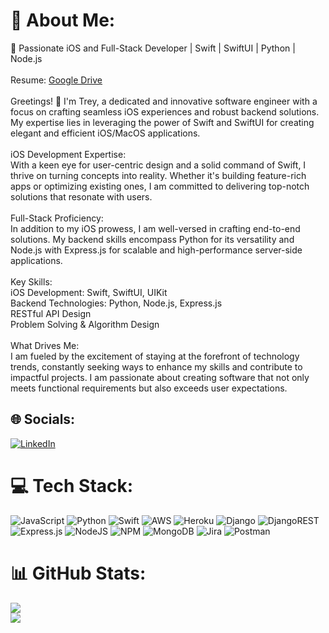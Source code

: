 # 💫 About Me:
🚀 Passionate iOS and Full-Stack Developer | Swift | SwiftUI | Python | Node.js<br><br>Resume: [Google Drive](https://drive.google.com/file/d/1NudYqXBcfTr-LUVoJNSSFrl34jfsn4ZE/view)<br><br>Greetings! 👋 I'm Trey, a dedicated and innovative software engineer with a focus on crafting seamless iOS experiences and robust backend solutions. My expertise lies in leveraging the power of Swift and SwiftUI for creating elegant and efficient iOS/MacOS applications.<br><br>iOS Development Expertise:<br>With a keen eye for user-centric design and a solid command of Swift, I thrive on turning concepts into reality. Whether it's building feature-rich apps or optimizing existing ones, I am committed to delivering top-notch solutions that resonate with users.<br><br>Full-Stack Proficiency:<br>In addition to my iOS prowess, I am well-versed in crafting end-to-end solutions. My backend skills encompass Python for its versatility and Node.js with Express.js for scalable and high-performance server-side applications.<br><br>Key Skills:<br>iOS Development: Swift, SwiftUI, UIKit<br>Backend Technologies: Python, Node.js, Express.js<br>RESTful API Design<br>Problem Solving & Algorithm Design<br><br>What Drives Me:<br>I am fueled by the excitement of staying at the forefront of technology trends, constantly seeking ways to enhance my skills and contribute to impactful projects. I am passionate about creating software that not only meets functional requirements but also exceeds user expectations.

## 🌐 Socials:
[![LinkedIn](https://img.shields.io/badge/LinkedIn-%230077B5.svg?logo=linkedin&logoColor=white)](https://linkedin.com/in/treydinw) 

# 💻 Tech Stack:
![JavaScript](https://img.shields.io/badge/javascript-%23323330.svg?style=for-the-badge&logo=javascript&logoColor=%23F7DF1E) ![Python](https://img.shields.io/badge/python-3670A0?style=for-the-badge&logo=python&logoColor=ffdd54) ![Swift](https://img.shields.io/badge/swift-F54A2A?style=for-the-badge&logo=swift&logoColor=white) ![AWS](https://img.shields.io/badge/AWS-%23FF9900.svg?style=for-the-badge&logo=amazon-aws&logoColor=white) ![Heroku](https://img.shields.io/badge/heroku-%23430098.svg?style=for-the-badge&logo=heroku&logoColor=white) ![Django](https://img.shields.io/badge/django-%23092E20.svg?style=for-the-badge&logo=django&logoColor=white) ![DjangoREST](https://img.shields.io/badge/DJANGO-REST-ff1709?style=for-the-badge&logo=django&logoColor=white&color=ff1709&labelColor=gray) ![Express.js](https://img.shields.io/badge/express.js-%23404d59.svg?style=for-the-badge&logo=express&logoColor=%2361DAFB) ![NodeJS](https://img.shields.io/badge/node.js-6DA55F?style=for-the-badge&logo=node.js&logoColor=white) ![NPM](https://img.shields.io/badge/NPM-%23CB3837.svg?style=for-the-badge&logo=npm&logoColor=white) ![MongoDB](https://img.shields.io/badge/MongoDB-%234ea94b.svg?style=for-the-badge&logo=mongodb&logoColor=white) ![Jira](https://img.shields.io/badge/jira-%230A0FFF.svg?style=for-the-badge&logo=jira&logoColor=white) ![Postman](https://img.shields.io/badge/Postman-FF6C37?style=for-the-badge&logo=postman&logoColor=white)
# 📊 GitHub Stats:
![](https://github-readme-streak-stats.herokuapp.com/?user=treydin6&theme=dark&hide_border=false)<br/>
![](https://github-readme-stats.vercel.app/api/top-langs/?username=treydin6&theme=dark&hide_border=false&include_all_commits=true&count_private=true&layout=compact)

<!-- Proudly created with GPRM ( https://gprm.itsvg.in ) -->
